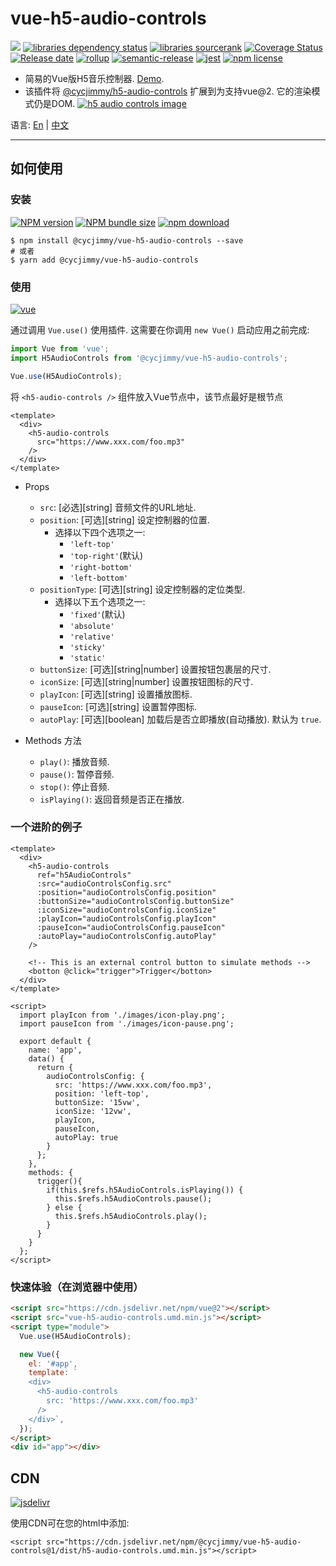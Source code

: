 # vue-h5-audio-controls

![][workflows-badge-image]
[![libraries dependency status][libraries-status-image]][libraries-status-url]
[![libraries sourcerank][libraries-sourcerank-image]][libraries-sourcerank-url]
[![Coverage Status][coverage-image]][coverage-url]
[![Release date][release-date-image]][release-url]
[![rollup][rollup-image]][rollup-url]
[![semantic-release][semantic-image]][semantic-url]
[![jest][jest-image]][jest-url]
[![npm license][license-image]][download-url]

* 简易的Vue版H5音乐控制器. [Demo][github-pages-url]. 
* 该插件将 [@cycjimmy/h5-audio-controls][h5-audio-controls-url] 扩展到为支持vue@2. 它的渲染模式仍是DOM. [![h5 audio controls image][h5-audio-controls-image]][h5-audio-controls-url]

语言: [En][Readme-url-En] | [中文][Readme-url-ZhCN]
***

## 如何使用
### 安装
[![NPM version][npm-image]][npm-url]
[![NPM bundle size][npm-bundle-size-image]][npm-url]
[![npm download][download-image]][download-url]

```shell
$ npm install @cycjimmy/vue-h5-audio-controls --save
# 或者
$ yarn add @cycjimmy/vue-h5-audio-controls
```

### 使用
[![vue][vue-image]][vue-url]

通过调用 `Vue.use()` 使用插件. 这需要在你调用 `new Vue()` 启动应用之前完成:
```javascript
import Vue from 'vue';
import H5AudioControls from '@cycjimmy/vue-h5-audio-controls';

Vue.use(H5AudioControls);
```

将 `<h5-audio-controls />` 组件放入Vue节点中，该节点最好是根节点
```vue
<template>
  <div>
    <h5-audio-controls 
      src="https://www.xxx.com/foo.mp3"
    />
  </div>
</template>
```

* Props
  * `src`: [必选][string] 音频文件的URL地址.
  * `position`: [可选][string] 设定控制器的位置.
    * 选择以下四个选项之一:
      * `'left-top'`
      * `'top-right'`(默认)
      * `'right-bottom'`
      * `'left-bottom'`
  * `positionType`: [可选][string] 设定控制器的定位类型.
    * 选择以下五个选项之一:
      * `'fixed'`(默认)
      * `'absolute'`
      * `'relative'`
      * `'sticky'`
      * `'static'`
  * `buttonSize`: [可选][string|number] 设置按钮包裹层的尺寸.
  * `iconSize`: [可选][string|number] 设置按钮图标的尺寸.
  * `playIcon`: [可选][string] 设置播放图标.
  * `pauseIcon`: [可选][string] 设置暂停图标.
  * `autoPlay`: [可选][boolean] 加载后是否立即播放(自动播放). 默认为 `true`.

* Methods 方法
  * `play()`: 播放音频.
  * `pause()`: 暂停音频.
  * `stop()`: 停止音频.
  * `isPlaying()`: 返回音频是否正在播放.
  
### 一个进阶的例子
```vue
<template>
  <div>
    <h5-audio-controls 
      ref="h5AudioControls"
      :src="audioControlsConfig.src"
      :position="audioControlsConfig.position"
      :buttonSize="audioControlsConfig.buttonSize"
      :iconSize="audioControlsConfig.iconSize"
      :playIcon="audioControlsConfig.playIcon"
      :pauseIcon="audioControlsConfig.pauseIcon"
      :autoPlay="audioControlsConfig.autoPlay"
    />

    <!-- This is an external control button to simulate methods -->
    <botton @click="trigger">Trigger</botton>
  </div>
</template>
  
<script>
  import playIcon from './images/icon-play.png';
  import pauseIcon from './images/icon-pause.png';

  export default {
    name: 'app',
    data() {
      return {
        audioControlsConfig: {
          src: 'https://www.xxx.com/foo.mp3',
          position: 'left-top',
          buttonSize: '15vw',
          iconSize: '12vw',
          playIcon,
          pauseIcon,
          autoPlay: true
        }
      };
    },
    methods: {
      trigger(){
        if(this.$refs.h5AudioControls.isPlaying()) {
          this.$refs.h5AudioControls.pause();
        } else {
          this.$refs.h5AudioControls.play();
        }
      }
    }
  };
</script>
```

### 快速体验（在浏览器中使用）
```html
<script src="https://cdn.jsdelivr.net/npm/vue@2"></script>
<script src="vue-h5-audio-controls.umd.min.js"></script>
<script type="module">
  Vue.use(H5AudioControls);

  new Vue({
    el: '#app',
    template: `
    <div>
      <h5-audio-controls
        src: 'https://www.xxx.com/foo.mp3'
      />
    </div>`,
  });
</script>
<div id="app"></div>
```

## CDN
[![jsdelivr][jsdelivr-image]][jsdelivr-url]

使用CDN可在您的html中添加:
```text
<script src="https://cdn.jsdelivr.net/npm/@cycjimmy/vue-h5-audio-controls@1/dist/h5-audio-controls.umd.min.js"></script>
```

<!-- Links: -->
[npm-image]: https://img.shields.io/npm/v/@cycjimmy/vue-h5-audio-controls
[npm-url]: https://npmjs.org/package/@cycjimmy/vue-h5-audio-controls
[npm-bundle-size-image]: https://img.shields.io/bundlephobia/min/@cycjimmy/vue-h5-audio-controls

[download-image]: https://img.shields.io/npm/dt/@cycjimmy/vue-h5-audio-controls
[download-url]: https://npmjs.org/package/@cycjimmy/vue-h5-audio-controls

[jsdelivr-image]: https://img.shields.io/jsdelivr/npm/hy/@cycjimmy/vue-h5-audio-controls
[jsdelivr-url]: https://www.jsdelivr.com/package/npm/@cycjimmy/vue-h5-audio-controls

[workflows-badge-image]: https://github.com/cycjimmy/vue-h5-audio-controls/workflows/Test%20CI/badge.svg

[libraries-status-image]: https://img.shields.io/librariesio/release/npm/@cycjimmy/vue-h5-audio-controls
[libraries-sourcerank-image]: https://img.shields.io/librariesio/sourcerank/npm/@cycjimmy/vue-h5-audio-controls
[libraries-status-url]: https://libraries.io/github/cycjimmy/vue-h5-audio-controls
[libraries-sourcerank-url]: https://libraries.io/npm/@cycjimmy%2Fvue-h5-audio-controls

[coverage-image]: https://img.shields.io/coveralls/github/cycjimmy/vue-h5-audio-controls
[coverage-url]: https://coveralls.io/github/cycjimmy/vue-h5-audio-controls

[release-date-image]: https://img.shields.io/github/release-date/cycjimmy/vue-h5-audio-controls
[release-url]: https://github.com/cycjimmy/vue-h5-audio-controls/releases

[rollup-image]: https://img.shields.io/github/package-json/dependency-version/cycjimmy/vue-h5-audio-controls/dev/rollup
[rollup-url]: https://github.com/rollup/rollup

[vue-image]: https://img.shields.io/github/package-json/dependency-version/cycjimmy/vue-h5-audio-controls/dev/vue
[vue-url]: https://github.com/vuejs/vue

[h5-audio-controls-image]: https://img.shields.io/github/package-json/dependency-version/cycjimmy/vue-h5-audio-controls/@cycjimmy/h5-audio-controls
[h5-audio-controls-url]: https://github.com/cycjimmy/h5-audio-controls

[semantic-image]: https://img.shields.io/badge/%20%20%F0%9F%93%A6%F0%9F%9A%80-semantic--release-e10079.svg
[semantic-url]: https://github.com/semantic-release/semantic-release

[jest-image]: https://img.shields.io/badge/tested_with-jest-99424f.svg
[jest-url]: https://github.com/facebook/jest

[license-image]: https://img.shields.io/npm/l/@cycjimmy/vue-h5-audio-controls

[github-pages-url]: https://cycjimmy.github.io/vue-h5-audio-controls/

[Readme-url-En]: https://github.com/cycjimmy/vue-h5-audio-controls/blob/master/README.md
[Readme-url-ZhCN]: https://github.com/cycjimmy/vue-h5-audio-controls/blob/master/README_zhCN.md
